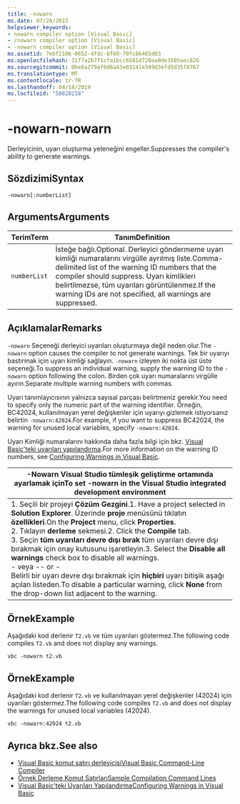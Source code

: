 ```yaml
---
title: -nowarn
ms.date: 07/20/2015
helpviewer_keywords:
- nowarn compiler option [Visual Basic]
- /nowarn compiler option [Visual Basic]
- -nowarn compiler option [Visual Basic]
ms.assetid: 7ebf2106-0652-4fdc-bf60-70fc86465d83
ms.openlocfilehash: 31f7a2b771cfa1bcc6581d720aa0de3505aec826
ms.sourcegitcommit: 0be8a279af6d8a43e03141e349d3efd5d35f8767
ms.translationtype: MT
ms.contentlocale: tr-TR
ms.lasthandoff: 04/18/2019
ms.locfileid: "58828218"
---
```

# <a name="-nowarn"></a><span data-ttu-id="9d047-102">-nowarn</span><span class="sxs-lookup"><span data-stu-id="9d047-102">-nowarn</span></span>
<span data-ttu-id="9d047-103">Derleyicinin, uyarı oluşturma yeteneğini engeller.</span><span class="sxs-lookup"><span data-stu-id="9d047-103">Suppresses the compiler's ability to generate warnings.</span></span>  
  
## <a name="syntax"></a><span data-ttu-id="9d047-104">Sözdizimi</span><span class="sxs-lookup"><span data-stu-id="9d047-104">Syntax</span></span>  
  
```  
-nowarn[:numberList]  
```  
  
## <a name="arguments"></a><span data-ttu-id="9d047-105">Arguments</span><span class="sxs-lookup"><span data-stu-id="9d047-105">Arguments</span></span>  
  
|<span data-ttu-id="9d047-106">Terim</span><span class="sxs-lookup"><span data-stu-id="9d047-106">Term</span></span>|<span data-ttu-id="9d047-107">Tanım</span><span class="sxs-lookup"><span data-stu-id="9d047-107">Definition</span></span>|  
|---|---|  
|`numberList`|<span data-ttu-id="9d047-108">İsteğe bağlı.</span><span class="sxs-lookup"><span data-stu-id="9d047-108">Optional.</span></span> <span data-ttu-id="9d047-109">Derleyici göndermeme uyarı kimliği numaralarını virgülle ayrılmış liste.</span><span class="sxs-lookup"><span data-stu-id="9d047-109">Comma-delimited list of the warning ID numbers that the compiler should suppress.</span></span> <span data-ttu-id="9d047-110">Uyarı kimlikleri belirtilmezse, tüm uyarıları görüntülenmez.</span><span class="sxs-lookup"><span data-stu-id="9d047-110">If the warning IDs are not specified, all warnings are suppressed.</span></span>|  
  
## <a name="remarks"></a><span data-ttu-id="9d047-111">Açıklamalar</span><span class="sxs-lookup"><span data-stu-id="9d047-111">Remarks</span></span>  
 <span data-ttu-id="9d047-112">`-nowarn` Seçeneği derleyici uyarıları oluşturmaya değil neden olur.</span><span class="sxs-lookup"><span data-stu-id="9d047-112">The `-nowarn` option causes the compiler to not generate warnings.</span></span> <span data-ttu-id="9d047-113">Tek bir uyarıyı bastırmak için uyarı kimliği sağlayın. `-nowarn` izleyen iki nokta üst üste seçeneği.</span><span class="sxs-lookup"><span data-stu-id="9d047-113">To suppress an individual warning, supply the warning ID to the `-nowarn` option following the colon.</span></span> <span data-ttu-id="9d047-114">Birden çok uyarı numaralarını virgülle ayırın.</span><span class="sxs-lookup"><span data-stu-id="9d047-114">Separate multiple warning numbers with commas.</span></span>  
  
 <span data-ttu-id="9d047-115">Uyarı tanımlayıcısının yalnızca sayısal parçası belirtmeniz gerekir.</span><span class="sxs-lookup"><span data-stu-id="9d047-115">You need to specify only the numeric part of the warning identifier.</span></span> <span data-ttu-id="9d047-116">Örneğin, BC42024, kullanılmayan yerel değişkenler için uyarıyı gizlemek istiyorsanız belirtin `-nowarn:42024`.</span><span class="sxs-lookup"><span data-stu-id="9d047-116">For example, if you want to suppress BC42024, the warning for unused local variables, specify `-nowarn:42024`.</span></span>  
  
 <span data-ttu-id="9d047-117">Uyarı Kimliği numaralarını hakkında daha fazla bilgi için bkz. [Visual Basic'teki uyarıları yapılandırma](/visualstudio/ide/configuring-warnings-in-visual-basic).</span><span class="sxs-lookup"><span data-stu-id="9d047-117">For more information on the warning ID numbers, see [Configuring Warnings in Visual Basic](/visualstudio/ide/configuring-warnings-in-visual-basic).</span></span>  
  
|<span data-ttu-id="9d047-118">-Nowarn Visual Studio tümleşik geliştirme ortamında ayarlamak için</span><span class="sxs-lookup"><span data-stu-id="9d047-118">To set -nowarn in the Visual Studio integrated development environment</span></span>|  
|---|  
|<span data-ttu-id="9d047-119">1.  Seçili bir projeyi **Çözüm Gezgini**.</span><span class="sxs-lookup"><span data-stu-id="9d047-119">1.  Have a project selected in **Solution Explorer**.</span></span> <span data-ttu-id="9d047-120">Üzerinde **proje** menüsünü tıklatın **özellikleri**.</span><span class="sxs-lookup"><span data-stu-id="9d047-120">On the **Project** menu, click **Properties**.</span></span> <br /><span data-ttu-id="9d047-121">2.  Tıklayın **derleme** sekmesi.</span><span class="sxs-lookup"><span data-stu-id="9d047-121">2.  Click the **Compile** tab.</span></span><br /><span data-ttu-id="9d047-122">3.  Seçin **tüm uyarıları devre dışı bırak** tüm uyarıları devre dışı bırakmak için onay kutusunu işaretleyin.</span><span class="sxs-lookup"><span data-stu-id="9d047-122">3.  Select the **Disable all warnings** check box to disable all warnings.</span></span><br />     <span data-ttu-id="9d047-123">- veya -</span><span class="sxs-lookup"><span data-stu-id="9d047-123">- or -</span></span><br />     <span data-ttu-id="9d047-124">Belirli bir uyarı devre dışı bırakmak için **hiçbiri** uyarı bitişik aşağı açılan listeden.</span><span class="sxs-lookup"><span data-stu-id="9d047-124">To disable a particular warning, click **None** from the drop-down list adjacent to the warning.</span></span>|  
  
## <a name="example"></a><span data-ttu-id="9d047-125">Örnek</span><span class="sxs-lookup"><span data-stu-id="9d047-125">Example</span></span>  
 <span data-ttu-id="9d047-126">Aşağıdaki kod derlenir `T2.vb` ve tüm uyarıları göstermez.</span><span class="sxs-lookup"><span data-stu-id="9d047-126">The following code compiles `T2.vb` and does not display any warnings.</span></span>  
  
```console
vbc -nowarn t2.vb  
```  
  
## <a name="example"></a><span data-ttu-id="9d047-127">Örnek</span><span class="sxs-lookup"><span data-stu-id="9d047-127">Example</span></span>  
 <span data-ttu-id="9d047-128">Aşağıdaki kod derlenir `T2.vb` ve kullanılmayan yerel değişkenler (42024) için uyarıları göstermez.</span><span class="sxs-lookup"><span data-stu-id="9d047-128">The following code compiles `T2.vb` and does not display the warnings for unused local variables (42024).</span></span>  
  
```console
vbc -nowarn:42024 t2.vb  
```  
  
## <a name="see-also"></a><span data-ttu-id="9d047-129">Ayrıca bkz.</span><span class="sxs-lookup"><span data-stu-id="9d047-129">See also</span></span>

- [<span data-ttu-id="9d047-130">Visual Basic komut satırı derleyicisi</span><span class="sxs-lookup"><span data-stu-id="9d047-130">Visual Basic Command-Line Compiler</span></span>](../../../visual-basic/reference/command-line-compiler/index.md)
- [<span data-ttu-id="9d047-131">Örnek Derleme Komut Satırları</span><span class="sxs-lookup"><span data-stu-id="9d047-131">Sample Compilation Command Lines</span></span>](../../../visual-basic/reference/command-line-compiler/sample-compilation-command-lines.md)
- [<span data-ttu-id="9d047-132">Visual Basic'teki Uyarıları Yapılandırma</span><span class="sxs-lookup"><span data-stu-id="9d047-132">Configuring Warnings in Visual Basic</span></span>](/visualstudio/ide/configuring-warnings-in-visual-basic)
